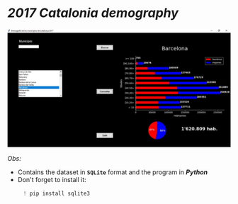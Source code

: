 # *2017 Catalonia demography*

![](Presentacion.jpg)

*Obs:*
- Contains the dataset in **`SQLite`**  format and the program in ***Python***
- Don't forget to install it:
```Python
     ! pip install sqlite3
  ```


